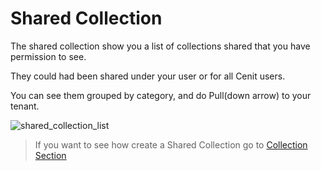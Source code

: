 # Shared Collection

The shared collection show you a list of collections shared that you have permission to see. 

They could had been shared under your user or for all Cenit users.

You can see them grouped by category, and do Pull(down arrow) to your tenant.

![shared_collection_list](https://user-images.githubusercontent.com/30662690/63887498-f2677300-c9aa-11e9-8a1c-90c7bd359663.png)

> If you want to see how create a Shared Collection go to [Collection Section](collection.md)